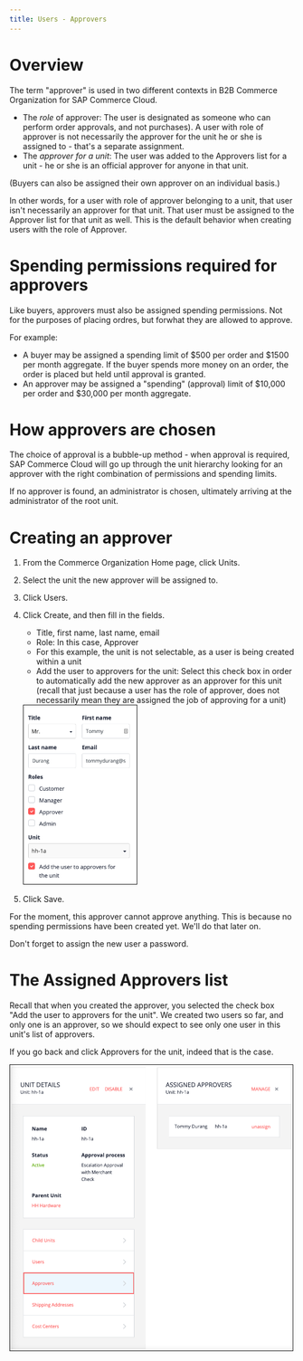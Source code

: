 ```yaml
---
title: Users - Approvers
---
```


# Overview

The term "approver" is used in two different contexts in B2B Commerce Organization for SAP Commerce Cloud.

- The *role* of approver: The user is designated as someone who can perform order approvals, and not purchases). A user with role of approver is not necessarily the approver for the unit he or she is assigned to - that's a separate assignment.
- The *approver for a unit*: The user was added to the Approvers list for a unit - he or she is an official approver for anyone in that unit. 

(Buyers can also be assigned their own approver on an individual basis.)

In other words, for a user with role of approver belonging to a unit, that user isn't necessarily an approver for that unit. That user must be assigned to the Approver list for that unit as well. This is the default behavior when creating users with the role of Approver.

# Spending permissions required for approvers

Like buyers, approvers must also be assigned spending permissions. Not for the purposes of placing ordres, but forwhat they are allowed to approve. 

For example:
- A buyer may be assigned a spending limit of $500 per order and $1500 per month aggregate. If the buyer spends more money on an order, the order is placed but held until approval is granted.
- An approver may be assigned a "spending" (approval) limit of $10,000 per order and $30,000 per month aggregate.

# How approvers are chosen 

The choice of approval is a bubble-up method - when approval is required, SAP Commerce Cloud will go up through the unit hierarchy looking for an approver with the right combination of permissions and spending limits. 

If no approver is found, an administrator is chosen, ultimately arriving at the administrator of the root unit.

# Creating an approver

1. From the Commerce Organization Home page, click Units.

2. Select the unit the new approver will be assigned to.

3. Click Users.

4. Click Create, and then fill in the fields.
   - Title, first name, last name, email
   - Role: In this case, Approver
   - For this example, the unit is not selectable, as a user is being created within a unit
   - Add the user to approvers for the unit: Select this check box in order to automatically add the new approver as an approver for this unit (recall that just because a user has the role of approver, does not necessarily mean they are assigned the job of approving for a unit)

   <img src="assets/unit_hh-1c1-createapprover.png" alt="" width="200" border="1px" />

5. Click Save.

For the moment, this approver cannot approve anything. This is because no spending permissions have been created yet. We'll do that later on.

Don't forget to assign the new user a password.

# The Assigned Approvers list

Recall that when you created the approver, you selected the check box "Add the user to approvers for the unit". We created two users so far, and only one is an approver, so we should expect to see only one user in this unit's list of approvers.

If you go back and click Approvers for the unit, indeed that is the case.

   <img src="assets/unit_hh-1c2-approverlist.png" alt="" width="500" border="1px" />
